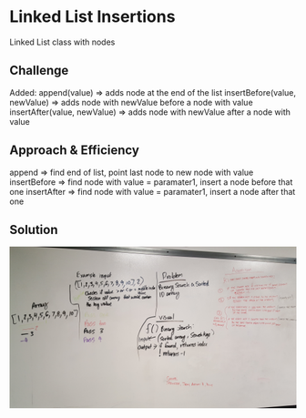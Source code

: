 # Linked List Insertions
Linked List class with nodes

## Challenge
Added: 
append(value) => adds node at the end of the list
insertBefore(value, newValue) => adds node with newValue before a node with value
insertAfter(value, newValue) => adds node with newValue after a node with value

## Approach & Efficiency
append => find end of list, point last node to new node with value
insertBefore => find node with value = paramater1, insert a node before that one
insertAfter => find node with value = paramater1, insert a node after that one

## Solution
![Screenshot](../assets/array-binary-search.jpg)